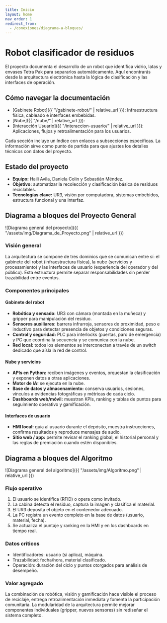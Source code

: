 ```yaml
---
title: Inicio
layout: home
nav_order: 1
redirect_from:
  - /conexiones/diagrama-a-bloques/
---
```


# Robot clasificador de residuos

El proyecto documenta el desarrollo de un robot que identifica vidrio, latas y envases Tetra Pak para separarlos automáticamente. Aquí encontrarás desde la arquitectura electrónica hasta la lógica de clasificación y las interfaces de operación.

## Cómo navegar la documentación

- [Gabinete Robot]({{ "/gabinete-robot/" | relative_url }}): Infraestructura física, cableado e interfaces embebidas.
- [Nube]({{ "/nube/" | relative_url }}):
- [Interacción Usuario]({{ "/interaccion-usuario/" | relative_url }}): Aplicaciones, flujos y retroalimentación para los usuarios.

Cada sección incluye un índice con enlaces a subsecciones específicas. La información sirve como punto de partida para que ajustes los detalles técnicos con datos del proyecto.

## Estado del proyecto
- **Equipo:** Haili Avila, Daniela Colin y Sebastián Méndez.
- **Objetivo:** automatizar la recolección y clasificación básica de residuos reciclables.
- **Tecnologías clave:** UR3, visión por computadora, sistemas embebidos, estructura funcional y una interfaz.

## Diagrama a bloques del Proyecto General

![Diagrama general del proyecto]({{ "/assets/img/Diagrama_de_Proyecto.png" | relative_url }})

### Visión general
La arquitectura se compone de tres dominios que se comunican entre sí: el gabinete del robot (infraestructura física), la nube (servicios y procesamiento) y las interfaces de usuario (experiencia del operador y del público). Esta estructura permite separar responsabilidades sin perder trazabilidad entre eventos.

### Componentes principales
#### Gabinete del robot
- **Robótica y sensado:** UR3 con cámara (montada en la muñeca) y gripper para manipulación del residuo.
- **Sensores auxiliares:** barrera infrarroja, sensores de proximidad, peso e inductivo para detectar presencia de objetos y condiciones seguras.
- **Control y seguridad:** PLC para interlocks (puertas, paro de emergencia) y PC que coordina la secuencia y se comunica con la nube.
- **Red local:** todos los elementos se interconectan a través de un switch dedicado que aísla la red de control.

#### Nube y servicios
- **APIs en Python:** reciben imágenes y eventos, orquestan la clasificación y exponen datos a otras aplicaciones.
- **Motor de IA:** se ejecuta en la nube.
- **Base de datos y almacenamiento:** conserva usuarios, sesiones, vínculos a evidencias fotográficas y métricas de cada ciclo.
- **Dashboards web/móvil:** muestran KPIs, ranking y tablas de puntos para seguimiento operativo y gamificación.

#### Interfaces de usuario
- **HMI local:** guía al usuario durante el depósito, muestra instrucciones, confirma resultados y reproduce mensajes de audio.
- **Sitio web / app:** permite revisar el ranking global, el historial personal y las reglas de premiación cuando estén disponibles.

## Diagrama a bloques del Algoritmo

![Diagrama general del algoritmo]({{ "/assets/img/Algoritmo.png" | relative_url }})

### Flujo operativo
1. El usuario se identifica (RFID) o opera como invitado.
2. La cabina detecta el residuo, captura la imagen y clasifica el material.
3. El UR3 deposita el objeto en el contenedor adecuado.
4. La PC registra un evento completo en la base de datos (usuario, material, fecha).
5. Se actualiza el puntaje y ranking en la HMI y en los dashboards en tiempo real.

### Datos críticos
- Identificadores: usuario (si aplica), máquina.
- Trazabilidad: fecha/hora, material clasificado.
- Operación: duración del ciclo y puntos otorgados para análisis de desempeño.

### Valor agregado
La combinación de robótica, visión y gamificación hace visible el proceso de reciclaje, entrega retroalimentación inmediata y fomenta la participación comunitaria. La modularidad de la arquitectura permite mejorar componentes individuales (gripper, nuevos sensores) sin rediseñar el sistema completo.

